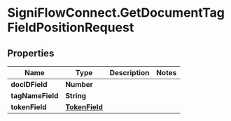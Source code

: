 # SigniFlowConnect.GetDocumentTagFieldPositionRequest

## Properties

Name | Type | Description | Notes
------------ | ------------- | ------------- | -------------
**docIDField** | **Number** |  | 
**tagNameField** | **String** |  | 
**tokenField** | [**TokenField**](TokenField.md) |  | 


